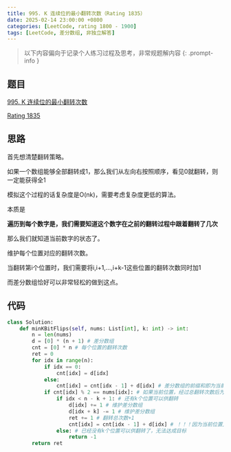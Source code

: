 ```yaml
---
title: 995. K 连续位的最小翻转次数（Rating 1835）
date: 2025-02-14 23:00:00 +0800
categories: [LeetCode, rating 1800 - 1900]
tags: [LeetCode, 差分数组, 非独立解答]
---
```


> 以下内容偏向于记录个人练习过程及思考，非常规题解内容
{: .prompt-info }

## 题目

[995. K 连续位的最小翻转次数](https://leetcode.cn/problems/minimum-number-of-k-consecutive-bit-flips/)

[Rating 1835](https://zerotrac.github.io/leetcode_problem_rating/#/)

## 思路

首先想清楚翻转策略。

如果一个数组能够全部翻转成1，那么我们从左向右按照顺序，看见0就翻转，则一定能获得全1

模拟这个过程的话复杂度是O(nk)，需要考虑复杂度更低的算法。

本质是

**遍历到每个数字是，我们需要知道这个数字在之前的翻转过程中跟着翻转了几次**

那么我们就知道当前数字的状态了。

维护每个位置对应的翻转次数。

当翻转第i个位置时，我们需要将i,i+1,...,i+k-1这些位置的翻转次数同时加1

而差分数组恰好可以非常轻松的做到这点。

## 代码

```python
class Solution:
    def minKBitFlips(self, nums: List[int], k: int) -> int:
        n = len(nums)
        d = [0] * (n + 1) # 差分数组
        cnt = [0] * n # 每个位置的翻转次数
        ret = 0
        for idx in range(n):
            if idx == 0:
                cnt[idx] = d[idx] 
            else:
                cnt[idx] = cnt[idx - 1] + d[idx] # 差分数组的前缀和即为当前位置的总翻转次数
            if cnt[idx] % 2 == nums[idx]: # 如果当前位置，经过总翻转次数后为0,则需要再翻转一次
                if idx < n - k + 1: # 还有k个位置可以供翻转
                    d[idx] += 1 # 维护差分数组
                    d[idx + k] -= 1 # 维护差分数组
                    ret += 1 # 翻转总次数+1
                    cnt[idx] = cnt[idx - 1] + d[idx] # ！！！因为当前位置又翻转了一次，所以当前位置的总翻转次数也需要重新维护
                else: # 已经没有k个位置可以供翻转了，无法达成目标
                    return -1
        return ret
```